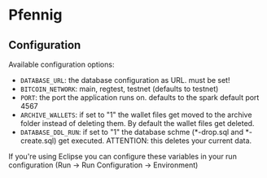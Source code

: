 # Pfennig


Configuration
-------------

Available configuration options:

* `DATABASE_URL`: the database configuration as URL. must be set!
* `BITCOIN_NETWORK`: main, regtest, testnet (defaults to testnet)
* `PORT`: the port the application runs on. defaults to the spark default port 4567
* `ARCHIVE_WALLETS`: if set to "1" the wallet files get moved to the archive folder instead of deleting them. By default the wallet files get deleted.
* `DATABASE_DDL_RUN`: if set to "1" the database schme (*-drop.sql and *-create.sql) get executed. ATTENTION: this deletes your current data.

If you're using Eclipse you can configure these variables in your run configuration (Run -> Run Configuration -> Environment)
